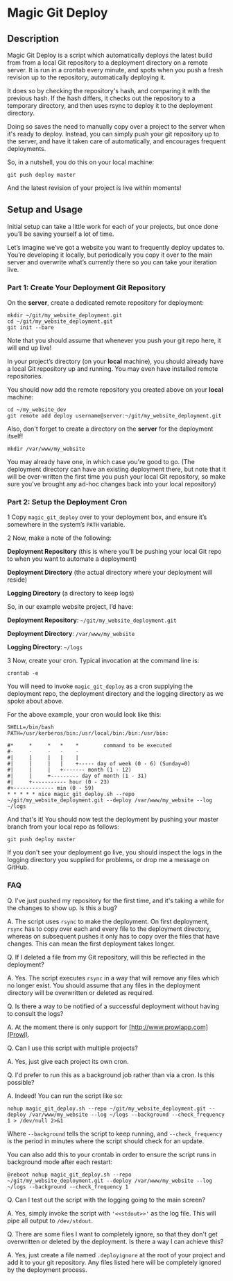 # Magic Git Deploy
## Description
Magic Git Deploy is a script which automatically deploys the latest build from from a local Git repository to a deployment directory on a remote server. It is run in a crontab every minute, and spots when you push a fresh revision up to the repository, automatically deploying it.

It does so by checking the repository's hash, and comparing it with the previous hash. If the hash differs, it checks out the repository to a temporary directory, and then uses rsync to deploy it to the deployment directory.

Doing so saves the need to manually copy over a project to the server when it's ready to deploy. Instead, you can simply push your git repository up to the server, and have it taken care of automatically, and encourages frequent deployments.

So, in a nutshell, you do this on your local machine:

```shell
git push deploy master
```

And the latest revision of your project is live within moments!

## Setup and Usage
Initial setup can take a little work for each of your projects, but once done you’ll be saving yourself a lot of time.

Let’s imagine we’ve got a website you want to frequently deploy updates to. You’re developing it locally, but periodically you copy it over to the main server and overwrite what’s currently there so you can take your iteration live.

### Part 1: Create Your Deployment Git Repository
On the **server**, create a dedicated remote repository for deployment:

```shell
mkdir ~/git/my_website_deployment.git
cd ~/git/my_website_deployment.git
git init --bare
```
Note that you should assume that whenever you push your git repo here, it will end up live!

In your project’s directory (on your **local** machine), you should already have a local Git repository up and running. You may even have installed remote repositories.

You should now add the remote repository you created above on your **local** machine:

```shell
cd ~/my_website_dev
git remote add deploy username@server:~/git/my_website_deployment.git
```

Also, don't forget to create a directory on the **server** for the deployment itself!

```shell
mkdir /var/www/my_website
```

You may already have one, in which case you're good to go. (The deployment directory can have an existing deployment there, but note that it will be over-written the first time you push your local Git  repository, so make sure you've brought any ad-hoc changes back into your local repository)

### Part 2: Setup the Deployment Cron
1 Copy `magic_git_deploy` over to your deployment box, and ensure it’s somewhere in the system’s `PATH` variable.

2 Now, make a note of the following:

**Deployment Repository** (this is where you’ll be pushing your local Git repo to when you want to automate a deployment)

**Deployment Directory** (the actual directory where your deployment will reside)

**Logging Directory** (a directory to keep logs)

So, in our example website project, I’d have:

**Deployment Repository**: `~/git/my_website_deployment.git`

**Deployment Directory**: `/var/www/my_website`

**Logging Directory**: `~/logs`

3 Now, create your cron. Typical invocation at the command line is:

```shell
crontab -e
```

You will need to invoke `magic_git_deploy` as a cron supplying the deployment repo, the deployment directory and the logging directory as we spoke about above.

For the above example, your cron would look like this:

```shell
SHELL=/bin/bash
PATH=/usr/kerberos/bin:/usr/local/bin:/bin:/usr/bin:

#*     *     *   *    *        command to be executed
#-     -     -   -    -
#|     |     |   |    |
#|     |     |   |    +----- day of week (0 - 6) (Sunday=0)
#|     |     |   +------- month (1 - 12)
#|     |     +--------- day of month (1 - 31)
#|     +----------- hour (0 - 23)
#+------------- min (0 - 59)
* * * * * nice magic_git_deploy.sh --repo ~/git/my_website_deployment.git --deploy /var/www/my_website --log ~/logs
```

And that's it! You should now test the deployment by pushing your master branch from your local repo as follows:

```shell
git push deploy master
```

If you don't see your deployment go live, you should inspect the logs in the logging directory you supplied for problems, or drop me a message on GitHub.

### FAQ

Q. I've just pushed my repository for the first time, and it's taking a while for the changes to show up. Is this a bug?

A. The script uses ```rsync``` to make the deployment. On first deployment, `rsync` has to copy over each and every file to the deployment directory, whereas on subsequent pushes it only has to copy over the files that have changes. This can mean the first deployment takes longer.

Q. If I deleted a file from my Git repository, will this be reflected in the deployment?

A. Yes. The script executes `rsync` in a way that will remove any files which no longer exist. You should assume that any files in the deployment directory will be overwritten or deleted as required.

Q. Is there a way to be notified of a successful deployment without having to consult the logs?

A. At the moment there is only support for [http://www.prowlapp.com](Prowl).

Q. Can I use this script with multiple projects?

A. Yes, just give each project its own cron.

Q. I'd prefer to run this as a background job rather than via a cron. Is this possible?

A. Indeed! You can run the script like so:

```shell
nohup magic_git_deploy.sh --repo ~/git/my_website_deployment.git --deploy /var/www/my_website --log ~/logs --background --check_frequency 1 > /dev/null 2>&1
```
Where `--background` tells the script to keep running, and `--check_frequency` is the period in minutes where the script should check for an update.

You can also add this to your crontab in order to ensure the script runs in background mode after each restart:

```shell
@reboot nohup magic_git_deploy.sh --repo ~/git/my_website_deployment.git --deploy /var/www/my_website --log ~/logs --background --check_frequency 1
```

Q. Can I test out the script with the logging going to the main screen?

A. Yes, simply invoke the script with `'<<stdout>>'` as the log file. This will pipe all output to `/dev/stdout`.

Q. There are some files I want to completely ignore, so that they don't get overwritten or deleted by the deployment. Is there a way I can achieve this?

A. Yes, just create a file named `.deployignore` at the root of your project and add it to your git repository. Any files listed here will be completely ignored by the deployment process.
